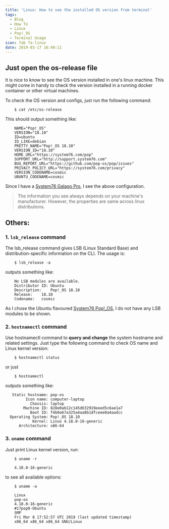 ```yaml
---
title: 'Linux: How to see the installed OS version from terminal'
tags:
  - Blog
  - How To
  - Linux
  - Pop!_OS
  - Terminal Usage
icon: fab fa-linux
date: 2019-03-17 16:49:11
---
```



## Just open the os-release file

It is nice to know to see the OS version installed in one's linux machine. This might come in handy to check the version installed in a running docker container or other virtual machines.

To check the OS version and configs, just run the following command:

```
    $ cat /etc/os-release
```

This should output something like:

```
    NAME="Pop!_OS"
    VERSION="18.10"
    ID=ubuntu
    ID_LIKE=debian
    PRETTY_NAME="Pop!_OS 18.10"
    VERSION_ID="18.10"
    HOME_URL="https://system76.com/pop"
    SUPPORT_URL="http://support.system76.com"
    BUG_REPORT_URL="https://github.com/pop-os/pop/issues"
    PRIVACY_POLICY_URL="https://system76.com/privacy"
    VERSION_CODENAME=cosmic
    UBUNTU_CODENAME=cosmic
```

Since I have a [System76 Galago Pro](/2019/02/20/My-new-laptop-System76-Galago-Pro/), I see the above configuration.

> The information you see always depends on your machine's manufacturer. However, the properties are same across linux distributions.

## Others: 

### 1. `lsb_release` command

The lsb_release command gives LSB (Linux Standard Base) and distribution-specific information on the CLI. The usage is:

```
    $ lsb_release -a
```

outputs something like:

```
    No LSB modules are available.
    Distributor ID:	Ubuntu
    Description:	Pop!_OS 18.10
    Release:	18.10
    Codename:	cosmic
```
As I chose the Ubuntu flavoured [System76 Pop!_OS](//system76.com/pop), I do not have any LSB modules to be shown.

### 2. `hostnamectl` command

Use hostnamectl command to **query and change** the system hostname and related settings. Just type the following command to check OS name and Linux kernel version:

```
    $ hostnamectl status
```
or just

```
    $ hostnamectl
```

outputs something like:

```
   Static hostname: pop-os
         Icon name: computer-laptop
           Chassis: laptop
        Machine ID: 828e0ab12c145d632919eeed5c6ae1a7
           Boot ID: f4b0a67a325a4aa8b1dfceee0a4aadcc
  Operating System: Pop!_OS 18.10
            Kernel: Linux 4.18.0-16-generic
      Architecture: x86-64

```

### 3. `uname` command

Just print Linux kernel version, run:

```
    $ uname -r

    4.18.0-16-generic
```

to see all available options:

```
    $ uname -a

    Linux 
    pop-os 
    4.18.0-16-generic 
    #17pop0-Ubuntu 
    SMP 
    Fri Mar 8 17:52:57 UTC 2019 (last updated timestamp)
    x86_64 x86_64 x86_64 GNU/Linux
```